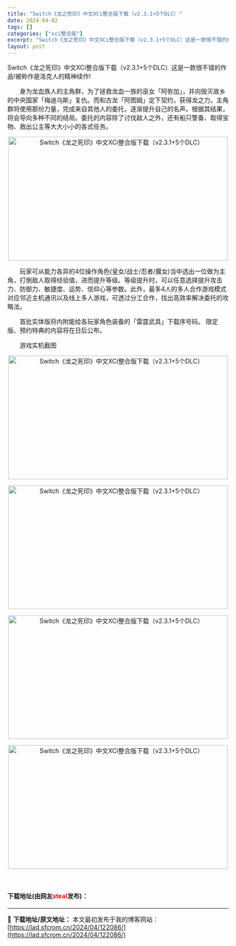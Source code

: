 ```yaml
---
title: "Switch《龙之死印》中文XCi整合版下载（v2.3.1+5个DLC）"
date: 2024-04-02
tags: []
categories: ["xci整合版"]
excerpt: "Switch《龙之死印》中文XCi整合版下载（v2.3.1+5个DLC）这是一款很不错的作品!被称作是洛克人的精神续作! 　　身为龙血族人的主角群，为了拯救龙血一族的巫女「阿弥加」，并向毁灭故乡的中央国家「梅迪乌斯」复仇。而和古龙「阿图姆」定下契约，获得龙之力。主角群将使用那份力量，完成来自其他人的&hellip;"
layout: post
---
```


 <p>Switch《龙之死印》中文XCi整合版下载（v2.3.1+5个DLC）这是一款很不错的作品!被称作是洛克人的精神续作!</p> <p>　　身为龙血族人的主角群，为了拯救龙血一族的巫女「阿弥加」，并向毁灭故乡的中央国家「梅迪乌斯」复仇。而和古龙「阿图姆」定下契约，获得龙之力。主角群将使用那份力量，完成来自其他人的委托，逐渐提升自己的名声。根据其结果，将会导向多种不同的结局。委托的内容除了讨伐敌人之外，还有船只警备、取得宝物、救出公主等大大小小的各式任务。</p> <p align="center"><img align="" src="https://www.2023game.com/d/file/p/2019/04-06/a7ff3834fa2f85edafa2cbd6e9df6c4d.jpg" style="border-width: 0px; border-style: solid; width: 500px; height: 281px;" alt="Switch《龙之死印》中文XCi整合版下载（v2.3.1+5个DLC）" /></p> <p>　　玩家可从能力各异的4位操作角色(皇女/战士/忍者/魔女)当中选出一位做为主角，打倒敌人取得经验值，进而提升等级。等级提升时，可以任意选择提升攻击力、防御力、敏捷度、运势、信仰心等参数。此外，最多4人的多人合作游戏模式对应邻近主机通讯以及线上多人游戏，可透过分工合作，找出高效率解决委托的攻略法。</p> <p>　　首批实体版将内附能给各玩家角色装备的「雷霆武具」下载序号码。 限定版、预约特典的内容将在日后公布。</p> <p>　　游戏实机截图</p> <p align="center"><img align="" src="https://www.2023game.com/d/file/p/2019/04-06/4760f9595d000054043eafd50b2bb466.jpg" style="border-width: 0px; border-style: solid; width: 500px; height: 281px;" alt="Switch《龙之死印》中文XCi整合版下载（v2.3.1+5个DLC）" /></p> <p align="center"><img align="" src="https://www.2023game.com/d/file/p/2019/04-06/383d070a1b73d3ddc406133e27b5e9dc.jpg" style="border-width: 0px; border-style: solid; width: 500px; height: 281px;" alt="Switch《龙之死印》中文XCi整合版下载（v2.3.1+5个DLC）" /></p> <p align="center"><img align="" src="https://www.2023game.com/d/file/p/2019/04-06/d5d5421f465806b0c3e34399edb4a85c.jpg" style="border-width: 0px; border-style: solid; width: 500px; height: 281px;" alt="Switch《龙之死印》中文XCi整合版下载（v2.3.1+5个DLC）" /></p> <p align="center"><img align="" src="https://www.2023game.com/d/file/p/2019/04-06/9ffb10f32f39b8a77a3bc626422c74b5.jpg" style="border-width: 0px; border-style: solid; width: 500px; height: 281px;" alt="Switch《龙之死印》中文XCi整合版下载（v2.3.1+5个DLC）" /></p> <p>&nbsp;</p> <p><h4>下载地址(由网友<font color="red">steal</font>发布)：</h4></p> 

---
📖 **下载地址/原文地址：** 本文最初发布于我的博客网站：[https://lad.sfcrom.cn/2024/04/122086/](https://lad.sfcrom.cn/2024/04/122086/)
